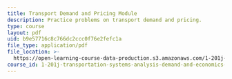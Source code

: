 ```yaml
---
title: Transport Demand and Pricing Module
description: Practice problems on transport demand and pricing.
type: course
layout: pdf
uid: b9e57716c8c766dc2ccc0f76e2fefc1a
file_type: application/pdf
file_location: >-
  https://open-learning-course-data-production.s3.amazonaws.com/1-201j-transportation-systems-analysis-demand-and-economics-fall-2008/b9e57716c8c766dc2ccc0f76e2fefc1a_MIT1_201JF08_pricing_prob.pdf
course_id: 1-201j-transportation-systems-analysis-demand-and-economics-fall-2008
---
```

